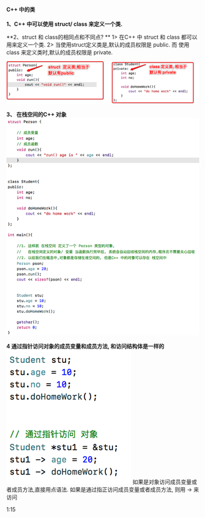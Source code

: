 #### C++ 中的类


**1、C++ 中可以使用 struct/ class 来定义一个类.**

**2、struct 和 class的相同点和不同点? **
1> 在C++ 中 struct 和 class 都可以用来定义一个类.
2> 当使用struct定义类是,默认的成员权限是 public. 而 使用 class 来定义类时,默认的成员权限是 private.

![](/assets/Snip20190115_5.png)

**3、 在栈空间的C++ 对象**
![](/assets/Snip20190115_6.png)


**4 通过指针访问对象的成员变量和成员方法, 和访问结构体是一样的**
![](/assets/Snip20190115_7.png)
如果是对象访问成员变量或者成员方法,直接用点语法.
如果是通过指正访问成员变量或者成员方法, 则用 -> 来访问

1:15